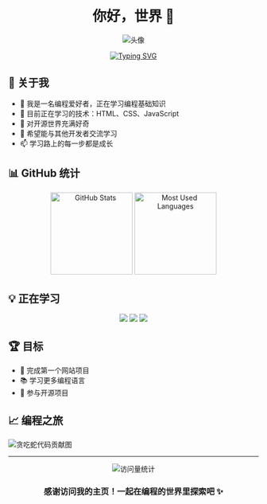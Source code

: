 <div align="center">
  
# 你好，世界 👋

![头像](https://avatars.githubusercontent.com/u/替换成您的GitHub用户ID?v=4)

[![Typing SVG](https://readme-typing-svg.herokuapp.com?font=Fira+Code&pause=1000&color=36BCF7&center=true&vCenter=true&random=false&width=435&lines=热爱学习的编程新手;对代码世界充满好奇;一步一个脚印，稳步前进)](https://git.io/typing-svg)

</div>

## 🌱 关于我
- 🔭 我是一名编程爱好者，正在学习编程基础知识
- 🌱 目前正在学习的技术：HTML、CSS、JavaScript
- 👀 对开源世界充满好奇
- 💞️ 希望能与其他开发者交流学习
- 📫 学习路上的每一步都是成长

## 📊 GitHub 统计
<div align="center">
  <img src="https://github-readme-stats.vercel.app/api?username=您的用户名&show_icons=true&theme=radical" alt="GitHub Stats" height="165" />
  <img src="https://github-readme-stats.vercel.app/api/top-langs/?username=您的用户名&layout=compact&theme=radical" alt="Most Used Languages" height="165" />
</div>

## 💡 正在学习
<div align="center">
  <img src="https://img.shields.io/badge/HTML5-E34F26?style=for-the-badge&logo=html5&logoColor=white" />
  <img src="https://img.shields.io/badge/CSS3-1572B6?style=for-the-badge&logo=css3&logoColor=white" />
  <img src="https://img.shields.io/badge/JavaScript-F7DF1E?style=for-the-badge&logo=javascript&logoColor=black" />
</div>

## 🏆 目标
- 🚀 完成第一个网站项目
- 📚 学习更多编程语言
- 🤝 参与开源项目

## 📈 编程之旅
![贪吃蛇代码贡献图](https://raw.githubusercontent.com/您的用户名/您的用户名/output/github-contribution-grid-snake.svg)

---

<div align="center">
  <img src="https://komarev.com/ghpvc/?username=您的用户名&color=blueviolet&style=flat-square&label=访问量" alt="访问量统计" />
  
  ### 感谢访问我的主页！一起在编程的世界里探索吧 ✨
</div>
